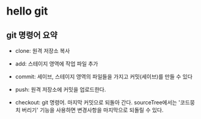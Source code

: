# hello git

## git 명령어 요약

- clone: 원격 저장소 복사
- add: 스테이지 영역에 작업 파일 추가
- commit: 세이브, 스테이지 영역의 파일들을 가지고 커밋(세이브)를 만들 수 있다
- push: 원격 저장소에 커밋을 업로드한다.

- checkout: git 명령어. 마지막 커밋으로 되돌아 간다. sourceTree에서는 '코드뭉치 버리기' 기능을 사용하면 변경사항을 마지막으로 되돌릴 수 있다.